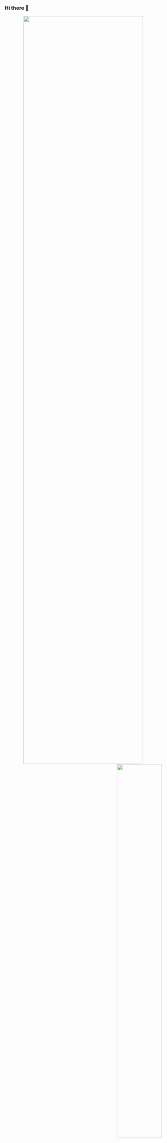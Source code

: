 ### Hi there 👋

<!--
**Eemiaa/Eemiaa** is a ✨ _special_ ✨ repository because its `README.md` (this file) appears on your GitHub profile.

Here are some ideas to get you started:

- 🔭 I’m currently working on ...
- 🌱 I’m currently learning ...
- 👯 I’m looking to collaborate on ...
- 🤔 I’m looking for help with ...
- 💬 Ask me about ...
- 📫 How to reach me: ...
- 😄 Pronouns: ...
- ⚡ Fun fact: ...
-->
<!--![meusetup](https://user-images.githubusercontent.com/88001551/172949582-f3f498a5-2ebb-4161-a243-51027e534fe7.jpg)-->

<div align="center">
<img src="https://media.giphy.com/media/Ct9ZrZLGGWC3ncn7zi/giphy.gif" style="height:60vh; width: 40vw">
</div>


<div align="right">
<img src="https://user-images.githubusercontent.com/88001551/172961492-5ea11f4a-6207-49d6-b65a-dddb7aae097c.png" style="height:30vh; width: 15vw">
</div>
